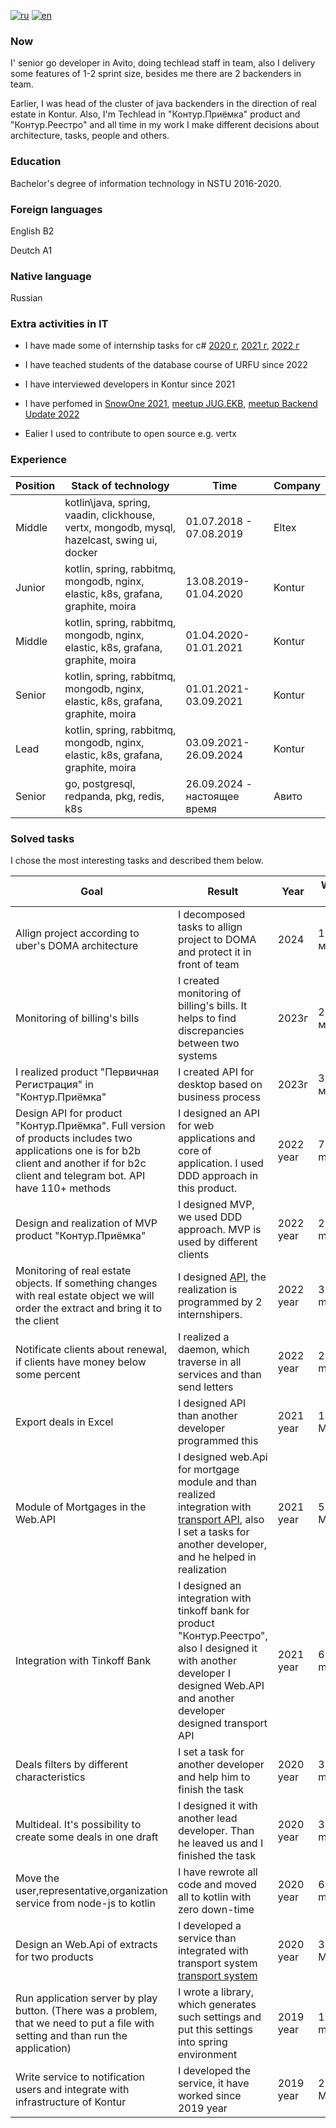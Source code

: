 [![ru](https://img.shields.io/badge/lang-ru-red.svg)](https://github.com/kostya05983/CV/blob/main/readme-ru.md)
[![en](https://img.shields.io/badge/lang-en-blue.svg)](https://github.com/kostya05983/CV/blob/main/readme.md)

### Now
I' senior go developer in Avito, doing techlead staff in team, also I delivery some features of 1-2 sprint size, besides me there are 2 backenders in team.

Earlier, I was head of the cluster of java backenders in the direction of real estate in Kontur. Also, I'm Techlead in "Контур.Приёмка" product and "Контур.Реестро" and all time in my work I make different decisions about architecture, tasks, people and others. 

### Education
Bachelor's degree of information technology in NSTU 2016-2020.

### Foreign languages
English B2

Deutch A1

### Native language

Russian

### Extra activities in IT
* I have made some of internship tasks for c# [2020 г](https://ulearn.me/Course/backend-internship-2020/Refaktoring_4d4966b2-144f-4244-830c-0c81173e87cb), [2021 г](https://ulearn.me/Course/backend-internship-2021/Umnyy_kholodil_nik_5a4a5b9b-2b56-444a-9275-520bd4eb1c4b), [2022 г](https://ulearn.me/Course/backend-internship-2022/Avtokomplit_7c31b316-d9d5-4dfa-8cc4-5ebe806821d6)

* I have teached students of the database course of URFU since 2022

* I have interviewed developers in Kontur since 2021

* I have perfomed in [SnowOne 2021](https://www.youtube.com/watch?list=PLecWId-JT7S5cqUiY7ixWcZgjdRV4upnw&time_continue=1&v=lHX9iRb9184&feature=emb_logo&ab_channel=JUGNsk), [meetup JUG.EKB](https://www.youtube.com/watch?v=yePWmqo4qFU&ab_channel=JUG.EKB), [meetup Backend Update 2022](https://eventskbkontur.timepad.ru/event/2169073/)
* Ealier I used to contribute to open source e.g. vertx

### Experience

|Position| Stack of technology | Time| Company |
|------|------|------|-----|
|Middle| kotlin\java, spring, vaadin, clickhouse, vertx, mongodb, mysql, hazelcast, swing ui, docker | 01.07.2018 - 07.08.2019| Eltex |
| Junior | kotlin, spring, rabbitmq, mongodb, nginx, elastic, k8s, grafana, graphite, moira | 13.08.2019-01.04.2020 | Kontur |
| Middle | kotlin, spring, rabbitmq, mongodb, nginx, elastic, k8s, grafana, graphite, moira | 01.04.2020-01.01.2021 | Kontur |
| Senior | kotlin, spring, rabbitmq, mongodb, nginx, elastic, k8s, grafana, graphite, moira | 01.01.2021-03.09.2021 | Kontur |
| Lead | kotlin, spring, rabbitmq, mongodb, nginx, elastic, k8s, grafana, graphite, moira | 03.09.2021-26.09.2024 | Kontur |
| Senior| go, postgresql, redpanda, pkg, redis, k8s | 26.09.2024 - настоящее время | Авито |

### Solved tasks
I chose the most interesting tasks and described them below.

|Goal |Result | Year | Waste time |
| -------| ---------| -------| ----|
| Allign project according to uber's DOMA architecture | I decomposed tasks to allign project to DOMA and protect it in front of team | 2024 | 1.5 месяца |
| Monitoring of billing's bills | I created monitoring of billing's bills. It helps to find discrepancies between two systems | 2023г | 2 месяца |
| I realized product "Первичная Регистрация" in "Контур.Приёмка" | I created API for desktop based on business process | 2023г | 3 месяца |
| Design API for product "Контур.Приёмка". Full version of products includes two applications one is for b2b client and another if for b2c client and telegram bot. API have 110+ methods | I designed an API for web applications and core of application. I used DDD approach in this product. | 2022 year | 7 moths |
| Design and realization of MVP product "Контур.Приёмка" | I designed MVP, we used DDD approach. MVP is used by different clients  |2022 year| 2 months |
| Monitoring of real estate objects. If something changes with real estate object we will order the extract and bring it to the client | I designed [API](https://reestro-docs.kontur.ru/realty-api/monitoring/process.html), the realization is programmed by 2 internshipers. | 2022 year | 3 months |
| Notificate clients about renewal, if clients have money below some percent | I realized a daemon, which traverse in all services and than send letters | 2022 year | 2 months |
| Export deals in Excel | I designed API than another developer programmed this | 2021 year | 1 Month|
| Module of Mortgages in the Web.API  | I designed web.Api for mortgage module and than realized integration with [transport API](https://reestro-docs.kontur.ru/realty-api/mortgage/mortgage.html), also I set a tasks for another developer, and he helped in realization | 2021 year | 5 Months |
| Integration with Tinkoff Bank | I designed an integration with tinkoff bank for product "Контур.Реестро", also I designed it with another developer I designed Web.API and another developer designed transport API| 2021 year | 6 months |
| Deals filters by different characteristics | I set a task for another developer and help him to finish the task | 2020 year | 3 months |
| Multideal. It's possibility to create some deals in one draft | I designed it with another lead developer. Than he leaved us and I finished the task | 2020 year | 3 months |
| Move the user,representative,organization service from node-js to kotlin | I have rewrote all code and moved all to kotlin with zero down-time | 2020 year | 6 moths|
| Design an Web.Api of extracts for two products | I developed a service than integrated with transport system [transport system](https://reestro-docs.kontur.ru/realty-api/methods/create-docflow.html)| 2020 year | 3 Months |
| Run application server by play button. (There was a problem, that we need to put a file with setting and than run the application) | I wrote a library, which generates such settings and put this settings into spring environment | 2019 year | 1 month | 
|Write service to notification users and integrate with infrastructure of Kontur | I developed the service, it have worked since 2019 year | 2019 year | 2 Months|
